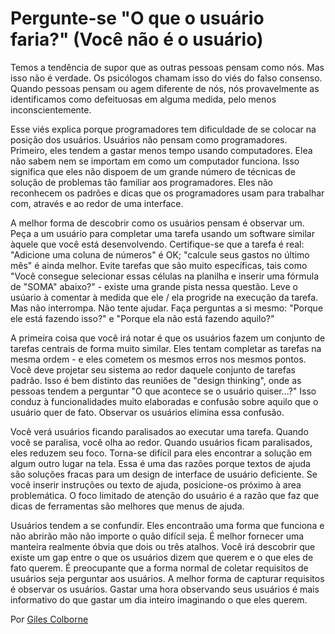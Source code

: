 # Pergunte-se "O que o usuário faria?" (Você não é o usuário)

Temos a tendência de supor que as outras pessoas pensam como nós. Mas isso não é verdade. Os psicólogos chamam isso do viés do falso consenso. Quando pessoas pensam ou agem diferente de nós, nós provavelmente as identificamos como defeituosas em alguma medida, pelo menos inconscientemente.

Esse viés explica porque programadores tem dificuldade de se colocar na posição dos usuários. Usuários não pensam como programadores. Primeiro, eles tendem a gastar menos tempo usando computadores. Elea não sabem nem se importam em como um computador funciona. Isso significa que eles não dispoem de um grande número de técnicas de solução de problemas tão familiar aos programadores. Eles não reconhecem os padrões e dicas que os programadores usam para trabalhar com, através e ao redor de uma interface.

A melhor forma de descobrir como os usuários pensam é observar um. Peça a um usuário para completar uma tarefa usando um software similar àquele que você está desenvolvendo. Certifique-se que a tarefa é real: "Adicione uma coluna de números" é OK; "calcule seus gastos no último mês" é ainda melhor. Evite tarefas que são muito específicas, tais como "Você consegue selecionar essas células na planilha e inserir uma fórmula de "SOMA" abaixo?" - existe uma grande pista nessa questão. Leve o usúario à comentar à medida que ele / ela progride na execução da tarefa. Mas não interrompa. Não tente ajudar. Faça perguntas a si mesmo: "Porque ele está fazendo isso?" e "Porque ela não está fazendo aquilo?"

A primeira coisa que você irá notar é que os usuários fazem um conjunto de tarefas centrais de forma muito similar. Eles tentam completar as tarefas na mesma ordem - e eles cometem os mesmos erros nos mesmos pontos. Você deve projetar seu sistema ao redor daquele conjunto de tarefas padrão. Isso é bem distinto das reuniões de "design thinking", onde as pessoas tendem a perguntar "O que acontece se o usuário quiser...?" Isso conduz à funcionalidades muito elaboradas e confusão sobre aquilo que o usuário quer de fato. Observar os usuários elimina essa confusão.


Você verá usuários ficando paralisados ao executar uma tarefa. Quando você se paralisa, você olha ao redor. Quando usuários ficam paralisados, eles reduzem seu foco. Torna-se difícil para eles encontrar a solução em algum outro lugar na tela. Essa é uma das razões porque textos de ajuda são soluções fracas para um design de interface de usuário deficiente. Se você inserir instruções ou texto de ajuda, posicione-os próximo à area problemática. O foco limitado de atenção do usuário é a razão que faz que dicas de ferramentas são melhores que menus de ajuda.


Usuários tendem a se confundir. Eles encontraão uma forma que funciona e não abrirão mão não importe o quão difícil seja. É melhor fornecer uma manteira realmente óbvia que dois ou três atalhos. Você irá descobrir que existe um gap entre o que os usuários dizem que querem e o que eles de fato querem. É preocupante que a forma normal de coletar requisitos de usuários seja perguntar aos usuários. A melhor forma de capturar requisitos é observar os usuários. Gastar uma hora observando seus usuários é mais informativo do que gastar um dia inteiro imaginando o que eles querem.

Por [Giles Colborne](http://programmer.97things.oreilly.com/wiki/index.php/Giles_Colborne)